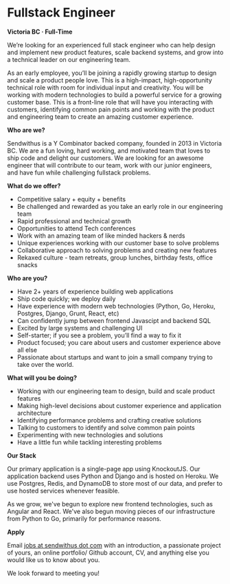Fullstack Engineer
===


__Victoria BC &middot; Full-Time__

We’re looking for an experienced full stack engineer who can help design and implement new product features, scale backend systems, and grow into a technical leader on our engineering team.

As an early employee, you’ll be joining a rapidly growing startup to design and scale a product people love. This is a high-impact, high-opportunity technical role with room for individual input and creativity. You will be working with modern technologies to build a powerful service for a growing customer base. This is a front-line role that will have you interacting with customers, identifying common pain points and working with the product and engineering team to create an amazing customer experience.

<!-- more -->



__Who are we?__

Sendwithus is a Y Combinator backed company, founded in 2013 in Victoria BC. We are a fun loving, hard working, and motivated team that loves to ship code and delight our customers. We are looking for an awesome engineer that will contribute to our team, work with our junior engineers, and have fun while challenging fullstack problems.



__What do we offer?__

* Competitive salary + equity + benefits
* Be challenged and rewarded as you take an early role in our engineering team
* Rapid professional and technical growth
* Opportunities to attend Tech conferences
* Work with an amazing team of like minded hackers &amp; nerds
* Unique experiences working with our customer base to solve problems
* Collaborative approach to solving problems and creating new features
* Rekaxed culture - team retreats, group lunches, birthday fests, office snacks



__Who are you?__

* Have 2+ years of experience building web applications
* Ship code quickly; we deploy daily
* Have experience with modern web technologies (Python, Go, Heroku, Postgres, Django, Grunt, React, etc)
* Can confidently jump between frontend Javascipt and backend SQL
* Excited by large systems and challenging UI
* Self-starter; if you see a problem, you’ll find a way to fix it
* Product focused; you care about users and customer experience above all else
* Passionate about startups and want to join a small company trying to take over the world.



__What will you be doing?__

* Working with our engineering team to design, build and scale product features
* Making high-level decisions about customer experience and application architecture
* Identifying performance problems and crafting creative solutions
* Talking to customers to identify and solve common pain points
* Experimenting with new technologies and solutions
* Have a little fun while tackling interesting problems



__Our Stack__

Our primary application is a single-page app using KnockoutJS. Our application backend uses Python and Django and is hosted on Heroku. We use Postgres, Redis, and DynamoDB to store most of our data, and prefer to use hosted services whenever feasible.

As we grow, we've begun to explore new frontend technologies, such as Angular and React. We've also begun moving pieces of our infrastructure from Python to Go, primarily for performance reasons.


__Apply__

Email [jobs at sendwithus dot com](mailto:jobs@sendwithus.com) with an introduction, a passionate project of yours, an online portfolio/ Github account, CV, and anything else you would like us to know about you.

We look forward to meeting you!

